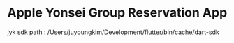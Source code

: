 # Apple Yonsei Group Reservation App

jyk sdk path : /Users/juyoungkim/Development/flutter/bin/cache/dart-sdk